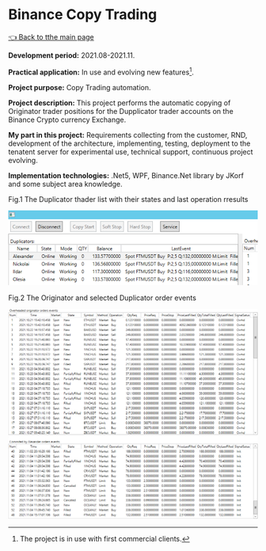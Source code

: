 # Binance Copy Trading

[:point_left: Back to tthe main page](../../README.md)

**Development period:** 2021.08-2021.11.

**Practical application:** In use and evolving new features[^1].

**Project purpose:** Copy Trading automation.


**Project description:** 
This project performs the automatic copying of Originator trader positions for the Dupplicator trader accounts on the Binance Crypto currency Exchange.

**My part in this project:** Requirements collecting from the customer, RND, development of the architecture, 
implementing, testing, deployment to the tenatent server for experimental use, technical support, 
continuous project evolving.

**Implementation technologies:** .Net5, WPF, Binance.Net library by JKorf and some subject area knowledge.

Fig.1 The Duplicator thader list with their states and last operation rresults

![The Duplicator list](Images/Fig_01_UI_L.png)


Fig.2 The Originator and selected Duplicator order events

![Order Events lists](Images/Fig_01_UI_R.png)

[^1]: The project is in use with first commercial clients.
